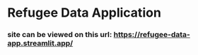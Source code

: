 # Refugee Data Application

### site can be viewed on this url: https://refugee-data-app.streamlit.app/